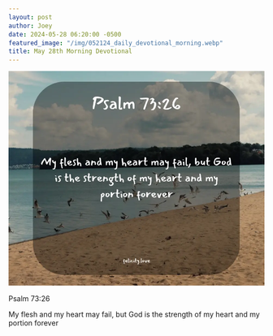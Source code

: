 ```yaml
---
layout: post
author: Joey
date: 2024-05-28 06:20:00 -0500
featured_image: "/img/052124_daily_devotional_morning.webp"
title: May 28th Morning Devotional
---
```


[![May 28th 2024 - Morning Devotional](/img/052824_daily_devotional_morning.webp)](/img/052824_daily_devotional_morning.webp)

Psalm 73:26

My flesh and my heart may fail, but God is the strength of my heart and my portion forever